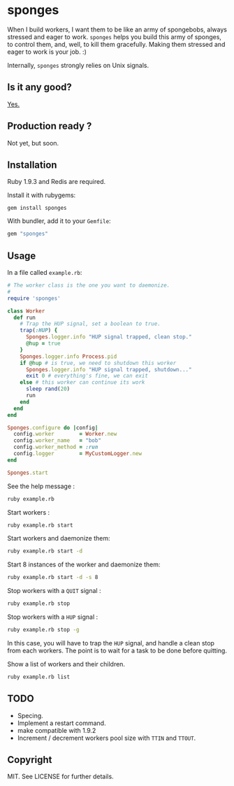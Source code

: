 # sponges

When I build workers, I want them to be like an army of spongebobs, always
stressed and eager to work. `sponges` helps you build this army of sponges, to
control them, and, well, to kill them gracefully. Making them stressed and eager
to work is your job. :)

Internally, `sponges` strongly relies on Unix signals.

## Is it any good?

[Yes.](http://news.ycombinator.com/item?id=3067434)

## Production ready ?

Not yet, but soon.

## Installation

Ruby 1.9.3 and Redis are required.

Install it with rubygems:

    gem install sponges

With bundler, add it to your `Gemfile`:

``` ruby
gem "sponges"
```

## Usage
In a file called `example.rb`:

``` ruby
# The worker class is the one you want to daemonize.
#
require 'sponges'

class Worker
  def run
    # Trap the HUP signal, set a boolean to true.
    trap(:HUP) {
      Sponges.logger.info "HUP signal trapped, clean stop."
      @hup = true
    }
    Sponges.logger.info Process.pid
    if @hup # is true, we need to shutdown this worker
      Sponges.logger.info "HUP signal trapped, shutdown..."
      exit 0 # everything's fine, we can exit
    else # this worker can continue its work
      sleep rand(20)
      run
    end
  end
end

Sponges.configure do |config|
  config.worker        = Worker.new
  config.worker_name   = "bob"
  config.worker_method = :run
  config.logger        = MyCustomLogger.new
end

Sponges.start
```
See the help message :
``` bash
ruby example.rb
```

Start workers :
``` bash
ruby example.rb start
```

Start workers and daemonize them:
``` bash
ruby example.rb start -d
```

Start 8 instances of the worker and daemonize them:
``` bash
ruby example.rb start -d -s 8
```

Stop workers with a `QUIT` signal :
``` bash
ruby example.rb stop
```

Stop workers with a `HUP` signal :
``` bash
ruby example.rb stop -g
```
In this case, you will have to trap the `HUP` signal, and handle a clean stop
from each workers. The point is to wait for a task to be done before quitting.

Show a list of workers and their children.
``` bash
ruby example.rb list
```

## TODO

* Specing.
* Implement a restart command.
* make compatible with 1.9.2
* Increment / decrement workers pool size with `TTIN` and `TTOUT`.

## Copyright

MIT. See LICENSE for further details.
